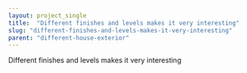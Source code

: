 ```yaml
---
layout: project_single
title:  "Different finishes and levels makes it very interesting"
slug: "different-finishes-and-levels-makes-it-very-interesting"
parent: "different-house-exterior"
---
```

Different finishes and levels makes it very interesting